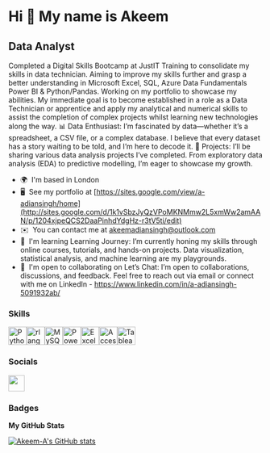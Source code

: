 Hi 👋 My name is Akeem
======================

Data Analyst
------------

Completed a Digital Skills Bootcamp at JustIT Training to consolidate my skills in data technician. Aiming to improve my skills further and grasp a better understanding in Microsoft Excel, SQL, Azure Data Fundamentals Power BI & Python/Pandas. Working on my portfolio to showcase my abilities. My immediate goal is to become established in a role as a Data Technician or apprentice and apply my analytical and numerical skills to assist the completion of complex projects whilst learning new technologies along the way. 📊 Data Enthusiast: I’m fascinated by data—whether it’s a spreadsheet, a CSV file, or a complex database. I believe that every dataset has a story waiting to be told, and I’m here to decode it. 🚀 Projects: I’ll be sharing various data analysis projects I’ve completed. From exploratory data analysis (EDA) to predictive modelling, I’m eager to showcase my growth.

* 🌍  I'm based in London
* 🖥️  See my portfolio at [https://sites.google.com/view/a-adiansingh/home](http://sites.google.com/d/1k1vSbzJyQzVPoMKNMmw2L5xmWw2amAAN/p/1204xjpeQCS2DaaPinhdYdgHz-r3tV5ti/edit)
* ✉️  You can contact me at [akeemadiansingh@outlook.com](mailto:akeemadiansingh@outlook.com)
* 🧠  I'm learning Learning Journey: I’m currently honing my skills through online courses, tutorials, and hands-on projects. Data visualization, statistical analysis, and machine learning are my playgrounds.
* 🤝  I'm open to collaborating on Let’s Chat: I’m open to collaborations, discussions, and feedback. Feel free to reach out via email or connect with me on LinkedIn - https://www.linkedin.com/in/a-adiansingh-5091932ab/

### Skills


<p align="left">
<a href="https://www.python.org/" target="_blank" rel="noreferrer"><img src="https://raw.githubusercontent.com/danielcranney/readme-generator/main/public/icons/skills/python-colored.svg" width="36" height="36" alt="Python" /></a><a href="https://www.r-project.org/" target="_blank" rel="noreferrer"><img src="https://raw.githubusercontent.com/danielcranney/readme-generator/main/public/icons/skills/rlang-colored.svg" width="36" height="36" alt="rlang" /></a><a href="https://www.mysql.com/" target="_blank" rel="noreferrer"><img src="https://raw.githubusercontent.com/danielcranney/readme-generator/main/public/icons/skills/mysql-colored.svg" width="36" height="36" alt="MySQL" /></a><a href="https://app.powerbi.com/" target="_blank" rel="noreferrer"><img src="https://cdn.worldvectorlogo.com/logos/power-bi.svg" width="36" height="36" alt="PowerBI" /></a><a href="https://www.microsoft.com/en-gb/microsoft-365/excel" target="_blank" rel="noreferrer"><img src="https://cdn.worldvectorlogo.com/logos/excel-4.svg" width="36" height="36" alt="Excel" /></a><a href="https://www.microsoft.com/en-gb/microsoft-365/access" target="_blank" rel="noreferrer"><img src="https://cdn.worldvectorlogo.com/logos/microsoft-access-1.svg" width="36" height="36" alt="Access" /></a><a href="https://www.tableau.com/en-gb" target="_blank" rel="noreferrer"><img src="https://cdn.worldvectorlogo.com/logos/tableau-software.svg" width="36" height="36" alt="Tableau" /></a>


### Socials

<p align="left"> <a href="https://www.github.com/Akeem-A" target="_blank" rel="noreferrer"> <picture> <source media="(prefers-color-scheme: dark)" srcset="https://raw.githubusercontent.com/danielcranney/readme-generator/main/public/icons/socials/github-dark.svg" /> <source media="(prefers-color-scheme: light)" srcset="https://raw.githubusercontent.com/danielcranney/readme-generator/main/public/icons/socials/github.svg" /> <img src="https://raw.githubusercontent.com/danielcranney/readme-generator/main/public/icons/socials/github.svg" width="32" height="32" /> </picture> </a></p>

### Badges

<b>My GitHub Stats</b>

<a href="http://www.github.com/Akeem-A"><img src="https://github-readme-stats.vercel.app/api?username=Akeem-A&show_icons=true&hide=&count_private=true&title_color=facc15&text_color=ffffff&icon_color=facc15&bg_color=1c1917&hide_border=true&show_icons=true" alt="Akeem-A's GitHub stats" /></a>
